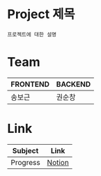 # Project 제목

```
프로젝트에 대한 설명
```

# Team
|FRONTEND|BACKEND|
|------|---|
|송보근|권순창|



# Link
|Subject|Link|
|------|---|
|Progress|[Notion](https://sncgl.notion.site/226b43d50db74205ac2c814c3328135e)|

